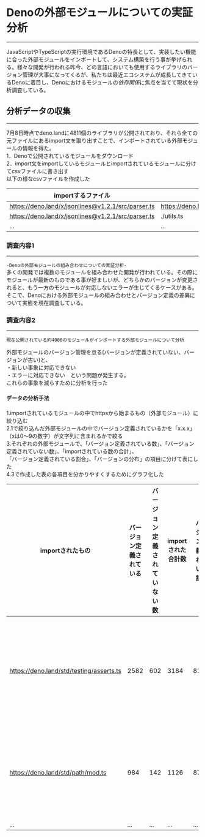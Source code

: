 # Denoの外部モジュールについての実証分析
---
JavaScriptやTypeScriptの実行環境であるDenoの特長として、実装したい機能に合った外部モジュールをインポートして、システム構築を行う事が挙げられる。様々な開発が行われる昨今、どの言語においても使用するライブラリのバージョン管理が大事になってくるが、私たちは最近エコシステムが成長してきているDenoに着目し、Denoにおけるモジュールの*依存関係*に焦点を当てて現状を分析調査している。
## 分析データの収集
---
7月8日時点でdeno.landに4811個のライブラリが公開されており、それら全ての元ファイルにあるimport文を取り出すことで、インポートされている外部モジュールの情報を得た。  
1．Denoで公開されているモジュールをダウンロード  
2．import文をimportしているモジュールとimportされているモジュールに分けてcsvファイルに書き出す  
以下の様なcsvファイルを作成した

|importするファイル|importされるファイル|
|----|----|
|https://deno.land/x/jsonlines@v1.2.1/src/parser.ts|https://deno.land/std@0.138.0/streams/delimiter.ts|
|https://deno.land/x/jsonlines@v1.2.1/src/parser.ts|./utils.ts|
|...|...|

### 調査内容1
---
`-Denoの外部モジュールの組み合わせについての実証分析-`  
多くの開発では複数のモジュールを組み合わせた開発が行われている。その際にモジュールが最新のものである事が好ましいが、どちらかのバージョンが変更されると、もう一方のモジュールが対応しないエラーが生じてくるケースがある。そこで、Denoにおける外部モジュールの組み合わせとバージョン定義の差異について実態を現在調査している。

### 調査内容2
---
`現在公開されている約4000のモジュールがインポートする外部モジュールについて分析`  
 
外部モジュールのバージョン管理を怠る(バージョンが定義されていない、バージョンが古い)と、  
・新しい事象に対応できない  
・エラーに対応できない　という問題が発生する。  
これらの事象を減らすために分析を行った  


#### **データの分析手法**
1.importされているモジュールの中でhttpsから始まるもの（外部モジュール）に絞り込む  
2.1で絞り込んだ外部モジュールの中でバージョン定義されているかを「x.x.x」（xは0～9の数字）が文字列に含まれるかで絞る  
3.それぞれの外部モジュールで、「バージョン定義されている数」、「バージョン定義されていない数」、「importされている数の合計」、  
「バージョン定義されている割合」、「バージョンの分布」の項目に分けて表にした  
4.3で作成した表の各項目を分かりやすくするためにグラフ化した  
  
|importされたもの|バージョン定義されている|バージョン定義されていない数|importされた合計数|バージョン定義されている割合|バージョンの分布|
|----|----|----|----|----|----|
|https://deno.land/std/testing/asserts.ts|2582|602|3184|81.09|[('0.94.0', 1), ('0.54.0', 1), ('0.34.0', 1), ('0.72.0', 1), ('0.52.0', 2), ('0.55.0', 2), ('0.50.0', 2),...]|
|https://deno.land/std/path/mod.ts|984|142|1126|87.39|[('0.67.0', 1), ('0.68.0', 1), ('0.111.0', 1), ('0.96.0', 1), ('0.109.0', 1), ('0.60.0', 1),...]|
|...|...|...|...|...|...|
